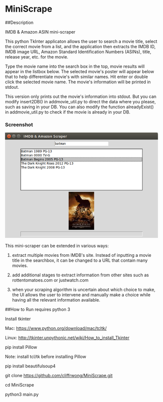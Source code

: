 # MiniScrape

##Description

IMDB & Amazon ASIN mini-scraper

This python TkInter applicaton allows the user to search a movie title, select the correct movie from a list, and the application then extracts the IMDB ID, IMDB image URL, Amazon Standard Identification Numbers (ASINs), title, release year, etc. for the movie.

Type the movie name into the search box in the top, movie results will appear in the listbox below. The selected movie's poster will appear below that to help differentiate movie's with similar names. Hit enter or double click the selected movie name. The movie's information will be printed in stdout. 	

This version only prints out the movie's information into stdout. But you can modify insert2DB() in addmovie_util.py to direct the data where you please, such as saving in your DB. You can also modify the function alreadyExist() in addmovie_util.py to check if the movie is already in your DB.

### Screenshot
![alt tag](https://raw.githubusercontent.com/cliffrwong/MiniScrape/master/img/screenshot.png)

This mini-scraper can be extended in various ways:

1. extract multiple movies from IMDB's site. Instead of inputting a movie title in the searchbox, it can be changed to a URL that contain many movies.

2. add additional stages to extract information from other sites such as rottentomatoes.com or justwatch.com

3. when your scraping algorithm is uncertain about which choice to make, the UI allows the user to intervene and manually make a choice while having all the relevant information available. 


##How to Run
requires python 3

Install tkinter 

Mac: https://www.python.org/download/mac/tcltk/

Linux: http://tkinter.unpythonic.net/wiki/How_to_install_Tkinter

pip install Pillow

Note: install tcl/tk before installing Pillow

pip install beautifulsoup4

git clone https://github.com/cliffrwong/MiniScrape.git

cd MiniScrape

python3 main.py


